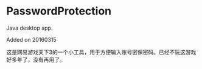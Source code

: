 PasswordProtection
==================

Java desktop app.

Added on 20160315

这是网易游戏天下3的一个小工具，用于方便输入账号密保密码。已经不玩这游戏好多年了，没有再用了。

